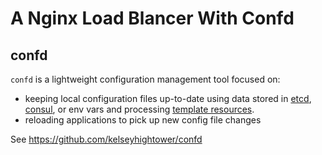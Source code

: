 # A Nginx Load Blancer With Confd

## confd

`confd` is a lightweight configuration management tool focused on:

* keeping local configuration files up-to-date using data stored in [etcd](https://github.com/coreos/etcd),
  [consul](http://consul.io), or env vars and processing [template resources](docs/template-resources.md).
* reloading applications to pick up new config file changes

See https://github.com/kelseyhightower/confd